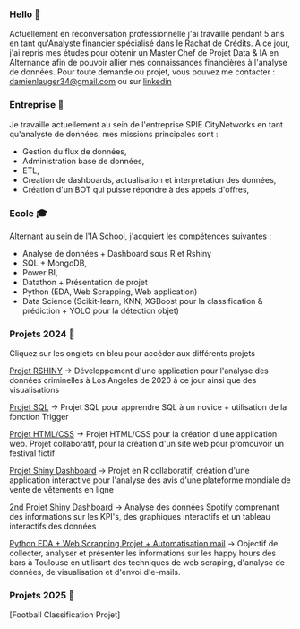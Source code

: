 ### Hello 👋

Actuellement en reconversation professionnelle j'ai travaillé pendant 5 ans en tant qu'Analyste financier spécialisé dans le Rachat de Crédits. A ce jour, j'ai repris mes études pour obtenir un Master Chef de Projet Data & IA en Alternance afin de pouvoir allier mes connaissances financières à l'analyse de données. 
Pour toute demande ou projet, vous pouvez me contacter : damienlauger34@gmail.com ou sur [linkedin](https://www.linkedin.com/in/damien-lauger-8aa64a151)

### Entreprise 🏢 
Je travaille actuellement au sein de l'entreprise SPIE CityNetworks en tant qu'analyste de données, mes missions principales sont : 
- Gestion du flux de données,
- Administration base de données,
- ETL, 
- Creation de dashboards, actualisation et interprétation des données,
- Création d'un BOT qui puisse répondre à des appels d'offres,

### Ecole 🎓 
Alternant au sein de l'IA School, j'acquiert les compétences suivantes : 

- Analyse de données + Dashboard sous R et Rshiny
- SQL + MongoDB,
- Power BI,
- Datathon + Présentation de projet
- Python (EDA, Web Scrapping, Web application)
- Data Science (Scikit-learn, KNN, XGBoost pour la classification & prédiction + YOLO pour la détection objet)
  
### Projets 2024 💼 
Cliquez sur les onglets en bleu pour accéder aux différents projets

[Projet RSHINY](https://github.com/DamienL31/RshineApp) -> Développement d'une application pour l'analyse des données criminelles à Los Angeles de 2020 à ce jour ainsi que des visualisations 

[Projet SQL](https://view.genial.ly/65607ac013dc120011ad03e1/presentation-presentation-projet-de-recherches) -> Projet SQL pour apprendre SQL à un novice + utilisation de la fonction Trigger

[Projet HTML/CSS](https://github.com/DamienL31/Website-HTML-Festival.git) -> Projet HTML/CSS pour la création d'une application web. Projet collaboratif, pour la création d'un site web pour promouvoir un festival fictif

[Projet Shiny Dashboard](https://github.com/DamienL31/Dashboard-RShinny-ShopperSentiments.git) -> Projet en R collaboratif, création d'une application intéractive pour l'analyse des avis d'une plateforme mondiale de vente de vêtements en ligne

[2nd Projet Shiny Dashboard](https://github.com/DamienL31/ProjetR.git) -> Analyse des données Spotify comprenant des informations sur les KPI's, des graphiques interactifs et un tableau interactifs des données 

[Python EDA + Web Scrapping Projet + Automatisation mail](https://github.com/DamienL31/Projet_Bars_Toulouse.git) -> Objectif de collecter, analyser et présenter les informations sur les happy hours des bars à Toulouse en utilisant des techniques de web scraping, d'analyse de données, de visualisation et d'envoi d'e-mails.

### Projets 2025 💼 

[Football Classification Projet] 

